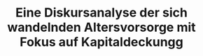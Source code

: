 ---
id: altersvorsorge
title: "Eine Diskursanalyse der sich wandelnden Altersvorsorge mit Fokus auf Kapitaldeckungg"
title_project: "Eine Diskursanalyse der sich wandelnden Altersvorsorge mit Fokus auf Kapitaldeckung"
title_short: "Altersvorsorge"
period: "Okt 23 – Mär 24 (6 Monate)" 
round: "3"
lecture2go: "68033"
uhh_url: "https://www.hcl.uni-hamburg.de/ddlitlab/data-literacy-studierendenprojekte/dritte-foerderrunde/altersvorsorge.html"
students: "Lea-Salome Neserke, Yannick Walter, Sonja Wernicke"
mentor: "Prof. Dr. Marianne Saam"
text: |
    Wie wird über finanzielle Altersvorsorge gesprochen? Das ist die Grundfrage unseres Forschungsprojektes. Konkreter ist das Thema der Diskurs um die Finanzierung von Personen nach ihrer Zeit der Erwerbstätigkeit in den öffentlichen Medien. Unter der Fragestellung „Wie wurde die Altersvorsorge in den letzten zehn Jahren diskursiv verhandelt und welche Bedeutung kommt der Kapitaldeckung in diesem Diskurs zu?“ werden wir Wochen- und Tageszeitungen durchsuchen und mit einem mixed methods Verfahren die dortige Verhandlung analysieren. 

    Hintergrund unserer Fragestellung ist der Wandel der Altersvorsorge von der gesetzlichen, umlagefinanzierten hin zur privaten kapitalgedeckten Vorsorge innerhalb der letzten 30 Jahre. In den 80er-Jahren sicherte die gesetzliche Rentenversicherung (GRV) noch 70 Prozent des Nettoverdienstes zu, seitdem ist das Sicherungsniveau auf 43 Prozent gefallen, u. a. dadurch steigt das Risiko der Altersarmut. Der entsprechende Trend der „Stärkung kapitalgedeckter Elemente in der zweiten und dritten Säule der Alterssicherung und der Aufgabe der Lebensstandardsicherung als Ziel der gesetzlichen Rentenversicherung“ wird in der wissenschaftlichen Auseinandersetzung als Paradigmenwechsel bezeichnet. Politisch manifestiert wurde die Annahme, dass die GRV nicht mehr Lebensstandardssicherung sein wird, Anfang des Jahrtausends in der Riester Rente bzw. dem Altersvermögensgesetz (AVmG) und Altersvermögensergänzungsgesetz (AVmEG). Doch nicht nur kann die GRV die Rente nicht mehr in dem Maße wie früher finanzieren, auch ihre Finanzierung ist laut politischer Erzählung in Zukunft nicht mehr rein umlagefinanziert möglich; eine Kapitaldeckung ist ein Lösungsvorschlag. Sichtbar geworden ist diese Annahme insbesondere mit dem Einbringen des Generationenkapitals als Reaktion auf die Unzulänglichkeit der umlagefinanzierten GRV. Wegen dieser Entwicklung wird eigenverantwortliches Handeln von Privatpersonen in der Altersvorsorge immer relevanter. Da für ein solches Handeln Informationen notwendig sind, die wiederum durch Medien weitergegeben werden, betrachten wir den öffentlichen Diskurs zum Thema Altersvorsorge. Besonderes Augenmerk legen wir dabei auf die Bedeutung der Kapitaldeckung. 

    Dementsprechend werden wir diskursanalytisch vorgehen. Basis der Analyse bilden deutsche Wochen- und Tageszeitungen, da diese den öffentlichen Diskurs abbilden (z. B. taz, Welt Online, Die Zeit, Der Tagesspiegel, Der Spiegel, Die Bild). Wir können jedoch nicht alle Artikel, in denen es um Rente bzw. Altersvorsorge geht, im Sinne des close reading untersuchen, weshalb wir die Methode des blended reading anwenden werden. Diese ergänzt die klassische Diskursanalyse und Hermeneutik um Text-Mining Verfahren. Um noch größere Datenmengen verarbeiten zu können, kooperieren wir mit dem House of Computing and Data Science (HCDS) und nutzen die von ihnen entwickelte D-WISE Tool Suite. Diese macht es möglich, manuell codierte Kategorien durch maschinelles Lernen auf große Datenmengen anzuwenden, ohne dass die Texte wie beim klassischen close reading selbst gelesen werden müssen. Analysiert wird das gewonnene Material zunächst mithilfe einer Velaufsmusteranalyse, bei der die Zeitlichkeit in der Datenanalyse berücksichtigt wird. Anschließend werden wir eine wissenssoziologische Diskursanalyse nach Reiner Keller (2011) durchführen. Damit verbinden wir in der Analyse klassische quantitative Ansätze wie das Text-Mining und dem sonst meist qualitativen Forschungsansatz der Diskursanalyse. 


    ##### Referenzen

    Keller, R. (2011). Wissenssoziologische Diskursanalyse – Grundlegung eines Forschungsprogramms. Springer Fachmedien Wiesbaden. DOI: 10.1007/978-3-531-92058-0. 

image: "https://www.hcl.uni-hamburg.de/18288324/altersvorsorge-733x414-400e3e11c933864cbef06aed26c00b401741fe30.jpg"
image_credit: "Steve Buissinne / Pixabay"
---
